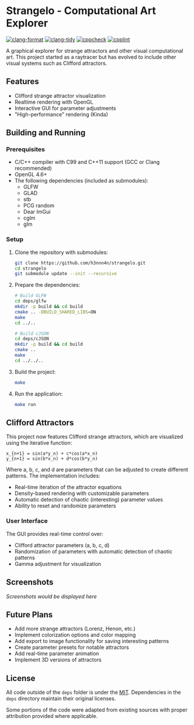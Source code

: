 # Strangelo - Computational Art Explorer

[![clang-format](https://github.com/h3nnn4n/raytracer-adventures/actions/workflows/clang-format-check.yml/badge.svg?branch=main)](https://github.com/h3nnn4n/raytracer-adventures/actions/workflows/clang-format-check.yml)
[![clang-tidy](https://github.com/h3nnn4n/raytracer-adventures/actions/workflows/clang-tidy.yml/badge.svg)](https://github.com/h3nnn4n/raytracer-adventures/actions/workflows/clang-tidy.yml)
[![cppcheck](https://github.com/h3nnn4n/raytracer-adventures/actions/workflows/cppcheck.yml/badge.svg)](https://github.com/h3nnn4n/raytracer-adventures/actions/workflows/cppcheck.yml)
[![cpplint](https://github.com/h3nnn4n/raytracer-adventures/actions/workflows/cpplint.yml/badge.svg)](https://github.com/h3nnn4n/raytracer-adventures/actions/workflows/cpplint.yml)

A graphical explorer for strange attractors and other visual computational art. This project started as a raytracer but has evolved to include other visual systems such as Clifford attractors.

## Features

- Clifford strange attractor visualization
- Realtime rendering with OpenGL
- Interactive GUI for parameter adjustments
- "High-performance" rendering (Kinda)

## Building and Running

### Prerequisites

- C/C++ compiler with C99 and C++11 support (GCC or Clang recommended)
- OpenGL 4.6+
- The following dependencies (included as submodules):
  - GLFW
  - GLAD
  - stb
  - PCG random
  - Dear ImGui
  - cglm
  - glm

### Setup

1. Clone the repository with submodules:
   ```bash
   git clone https://github.com/h3nnn4n/strangelo.git
   cd strangelo
   git submodule update --init --recursive
   ```

2. Prepare the dependencies:
   ```bash
   # Build GLFW
   cd deps/glfw
   mkdir -p build && cd build
   cmake .. -DBUILD_SHARED_LIBS=ON
   make
   cd ../..

   # Build cJSON
   cd deps/cJSON
   mkdir -p build && cd build
   cmake ..
   make
   cd ../../..
   ```

3. Build the project:
   ```bash
   make
   ```

4. Run the application:
   ```bash
   make run
   ```

## Clifford Attractors

This project now features Clifford strange attractors, which are visualized using the iterative function:

```
x_{n+1} = sin(a*y_n) + c*cos(a*x_n)
y_{n+1} = sin(b*x_n) + d*cos(b*y_n)
```

Where a, b, c, and d are parameters that can be adjusted to create different patterns. The implementation includes:

- Real-time iteration of the attractor equations
- Density-based rendering with customizable parameters
- Automatic detection of chaotic (interesting) parameter values
- Ability to reset and randomize parameters

### User Interface

The GUI provides real-time control over:

- Clifford attractor parameters (a, b, c, d)
- Randomization of parameters with automatic detection of chaotic patterns
- Gamma adjustment for visualization

## Screenshots

*Screenshots would be displayed here*

## Future Plans

- Add more strange attractors (Lorenz, Henon, etc.)
- Implement colorization options and color mapping
- Add export to image functionality for saving interesting patterns
- Create parameter presets for notable attractors
- Add real-time parameter animation
- Implement 3D versions of attractors

## License

All code outside of the `deps` folder is under the [MIT](LICENSE). Dependencies in the `deps` directory maintain their original licenses.

Some portions of the code were adapted from existing sources with proper attribution provided where applicable.
